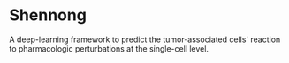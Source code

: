 # Shennong
A deep-learning framework to predict the tumor-associated cells' reaction to pharmacologic perturbations at the single-cell level.
